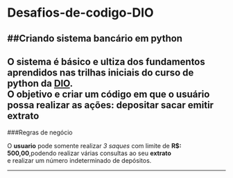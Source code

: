 # Desafios-de-codigo-DIO
##Criando sistema bancário em python
---
O sistema é básico e ultiza dos fundamentos aprendidos nas trilhas iniciais do curso de python da [DIO](https://github.com/digitalinnovationone).<br/>
O objetivo e criar um código em que o usuário possa realizar as ações: **depositar** **sacar** **emitir extrato** <br/> 
---
###Regras de negócio

O **usuario** pode somente realizar _3 saques_ com limite de **R$: 500,00**,podendo realizar várias consultas ao seu **extrato** <br/>
e realizar um número indeterminado de depósitos.

---




